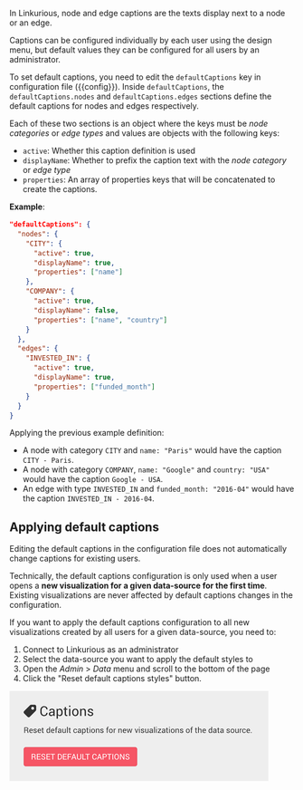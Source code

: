 
In Linkurious, node and edge captions are the texts display next to a node or an edge.

Captions can be configured individually by each user using the design menu,
but default values they can be configured for all users by an administrator.

To set default captions, you need to edit the `defaultCaptions` key in configuration file ({{config}}).
Inside `defaultCaptions`, the `defaultCaptions.nodes` and `defaultCaptions.edges` sections define the 
default captions for nodes and edges respectively.

Each of these two sections is an object where the keys must be *node categories* or *edge types* 
and values are objects with the following keys:

- `active`: Whether this caption definition is used
- `displayName`: Whether to prefix the caption text with the *node category* or *edge type* 
- `properties`: An array of properties keys that will be concatenated to create the captions.

**Example**:
```json
"defaultCaptions": {
  "nodes": {
    "CITY": {
      "active": true,
      "displayName": true,
      "properties": ["name"]
    },
    "COMPANY": {
      "active": true,
      "displayName": false,
      "properties": ["name", "country"]
    }
  },
  "edges": {
    "INVESTED_IN": {
      "active": true,
      "displayName": true,
      "properties": ["funded_month"]
    }
  }
}
```

Applying the previous example definition:

- A node with category `CITY` and `name: "Paris"` would have the caption `CITY - Paris`.
- A node with category `COMPANY`, `name: "Google"` and `country: "USA"` would have the caption `Google - USA`.
- An edge with type `INVESTED_IN` and `funded_month: "2016-04"` would have the caption `INVESTED_IN - 2016-04`.

## Applying default captions

Editing the default captions in the configuration file does not automatically change
captions for existing users.

Technically, the default captions configuration is only used when a user opens a
**new visualization for a given data-source for the first time**.
Existing visualizations are never affected by default captions changes in the configuration.

If you want to apply the default captions configuration to all
new visualizations created by all users for a given data-source, you need to:

1. Connect to Linkurious as an administrator
2. Select the data-source you want to apply the default styles to
3. Open the *Admin* > *Data* menu and scroll to the bottom of the page
4. Click the "Reset default captions styles" button.

![reset default captions](reset-captions.png)
